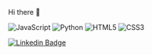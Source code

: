 Hi there 👋


![JavaScript](https://img.shields.io/badge/-JavaScript-black?style=flat-square&logo=javascript)
![Python](https://img.shields.io/badge/-Python-black?style=flat-square&logo=Python)
![HTML5](https://img.shields.io/badge/-HTML5-E34F26?style=flat-square&logo=html5&logoColor=white)
![CSS3](https://img.shields.io/badge/-CSS3-1572B6?style=flat-square&logo=css3)

[![Linkedin Badge](https://img.shields.io/badge/-kevinhuytran-blue?style=flat-square&logo=Linkedin&logoColor=white&link=https://www.linkedin.com/in/kevinhuytran/)](https://www.linkedin.com/in/kevinhuytran/)


